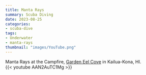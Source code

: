 ```yaml
---
title: Manta Rays
summary: Scuba Diving
date: 2023-08-25
categories:
- scuba-dive
tags:
- Underwater
- manta-rays
thumbnail: "images/YouTube.png"
---
```


Manta Rays at the Campfire, [Garden Eel Cove](https://www.google.com/maps/place/Garden+Eel+Cove+%2F+Manta+Ray+Heaven/@19.735983,-156.054007,17z/data=!4m6!3m5!1s0x79541306d36dfef5:0xabb1f0f333d29283!8m2!3d19.7359831!4d-156.0540074!16s%2Fg%2F11q7fscrv3?hl=en&entry=ttu) in Kailua-Kona, HI.  
{{< youtube AAN2AuTC1Mg >}}
